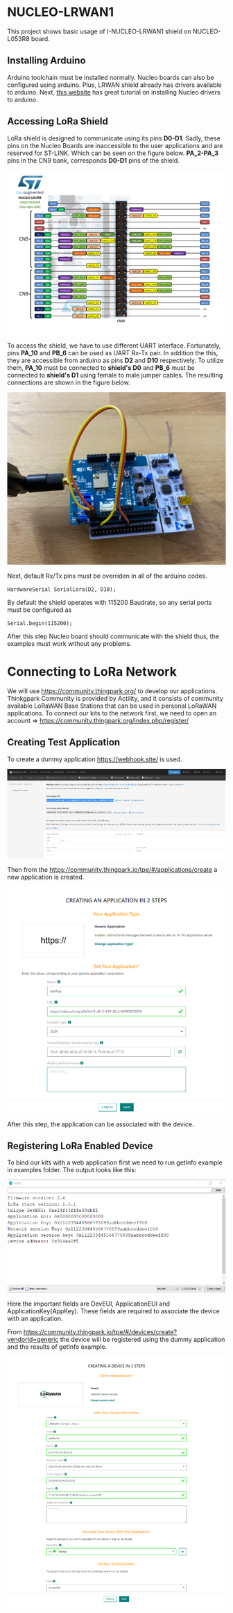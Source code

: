 # NUCLEO-LRWAN1

This project shows basic usage of I-NUCLEO-LRWAN1 shield on NUCLEO-L053R8 board. 

## Installing Arduino

Arduino toolchain must be installed normally. Nucleo boards can also be configured using arduino. Plus, LRWAN shield already has drivers available to arduino. Next, [this website](https://www.instructables.com/Quick-Start-to-STM-Nucleo-on-Arduino-IDE/) has great tutorial on installing Nucleo drivers to arduino.

## Accessing LoRa Shield

LoRa shield is designed to communicate using its pins **D0-D1**. Sadly, these pins on the Nucleo Boards are inaccessible to the user applications and are reserved for ST-LINK. Which can be seen on the figure below. **PA_2-PA_3** pins in the CN9 bank, corresponds **D0-D1** pins of the shield.

![The pinout of the board](https://raw.githubusercontent.com/TolgaSari/NUCLEO-LRWAN1/main/NUCLEO_Reference/nucleo_l053r8_2017_9_25_mor_right.png)

To access the shield, we have to use different UART interface. Fortunately, pins **PA_10** and **PB_6** can be used as UART Rx-Tx pair. In addition the this, they are accessible from arduino as pins **D2** and **D10** respectively. To utilize them, **PA_10** must be connected to **shield's D0** and **PB_6** must be connected to **shield's D1** using female to male jumper cables. The resulting connections are shown in the figure below.

![Jumper connections](https://raw.githubusercontent.com/TolgaSari/NUCLEO-LRWAN1/main/LRWAN_Reference/jumperConnections.jpeg)

Next, default Rx/Tx pins must be overriden in all of the arduino codes. 

    HardwareSerial SerialLora(D2, D10);

By default the shield operates with 115200 Baudrate, so any serial ports must be configured as

    Serial.begin(115200);
    
After this step Nucleo board should communicate with the shield thus, the examples must work without any problems.

# Connecting to LoRa Network

We will use https://community.thingpark.org/ to develop our applications. Thinkgpark Community is provided by Actility, and it consists of community available LoRaWAN Base Stations that can be used in personal LoRaWAN applications. To connect our kits to the network first, we need to open an account => https://community.thingpark.org/index.php/register/

## Creating Test Application

To create a dummy application https://webhook.site/ is used. 

![webhookApp](https://github.com/TolgaSari/NUCLEO-LRWAN1/blob/main/LRWAN_Reference/webHookSite.png)

Then from the https://community.thingpark.io/tpe/#/applications/create a new application is created.

![appCreate](https://github.com/TolgaSari/NUCLEO-LRWAN1/blob/main/LRWAN_Reference/testApp.png)

After this step, the application can be associated with the device.

## Registering LoRa Enabled Device

To bind our kits with a web application first we need to run getInfo example in examples folder. The output looks like this:

![Result of getInfo](https://github.com/TolgaSari/NUCLEO-LRWAN1/blob/main/LRWAN_Reference/getInfo_1.png)

Here the important fields are DevEUI, ApplicationEUI and ApplicationKey(AppKey). These fields are required to associate the device with an application.

From https://community.thingpark.io/tpe/#/devices/create?vendorId=generic the device will be registered using the dummy application and the results of getInfo example.

![Create Dev](https://github.com/TolgaSari/NUCLEO-LRWAN1/blob/main/LRWAN_Reference/testDev.png)



